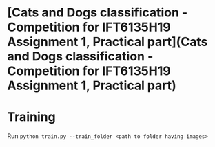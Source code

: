 # [Cats and Dogs classification - Competition for IFT6135H19 Assignment 1, Practical part](Cats and Dogs classification - Competition for IFT6135H19 Assignment 1, Practical part)

# Training
Run `python train.py --train_folder <path to folder having images>`